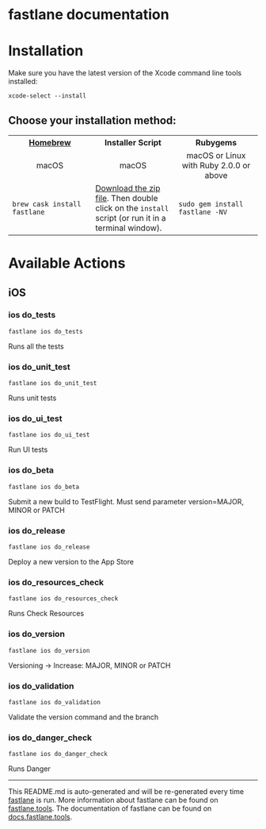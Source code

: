 fastlane documentation
================
# Installation

Make sure you have the latest version of the Xcode command line tools installed:

```
xcode-select --install
```

## Choose your installation method:

<table width="100%" >
<tr>
<th width="33%"><a href="http://brew.sh">Homebrew</a></td>
<th width="33%">Installer Script</td>
<th width="33%">Rubygems</td>
</tr>
<tr>
<td width="33%" align="center">macOS</td>
<td width="33%" align="center">macOS</td>
<td width="33%" align="center">macOS or Linux with Ruby 2.0.0 or above</td>
</tr>
<tr>
<td width="33%"><code>brew cask install fastlane</code></td>
<td width="33%"><a href="https://download.fastlane.tools">Download the zip file</a>. Then double click on the <code>install</code> script (or run it in a terminal window).</td>
<td width="33%"><code>sudo gem install fastlane -NV</code></td>
</tr>
</table>

# Available Actions
## iOS
### ios do_tests
```
fastlane ios do_tests
```
Runs all the tests
### ios do_unit_test
```
fastlane ios do_unit_test
```
Runs unit tests
### ios do_ui_test
```
fastlane ios do_ui_test
```
Run UI tests
### ios do_beta
```
fastlane ios do_beta
```
Submit a new build to TestFlight. Must send parameter version=MAJOR, MINOR or PATCH
### ios do_release
```
fastlane ios do_release
```
Deploy a new version to the App Store
### ios do_resources_check
```
fastlane ios do_resources_check
```
Runs Check Resources
### ios do_version
```
fastlane ios do_version
```
Versioning -> Increase: MAJOR, MINOR or PATCH
### ios do_validation
```
fastlane ios do_validation
```
Validate the version command and the branch
### ios do_danger_check
```
fastlane ios do_danger_check
```
Runs Danger

----

This README.md is auto-generated and will be re-generated every time [fastlane](https://fastlane.tools) is run.
More information about fastlane can be found on [fastlane.tools](https://fastlane.tools).
The documentation of fastlane can be found on [docs.fastlane.tools](https://docs.fastlane.tools).
